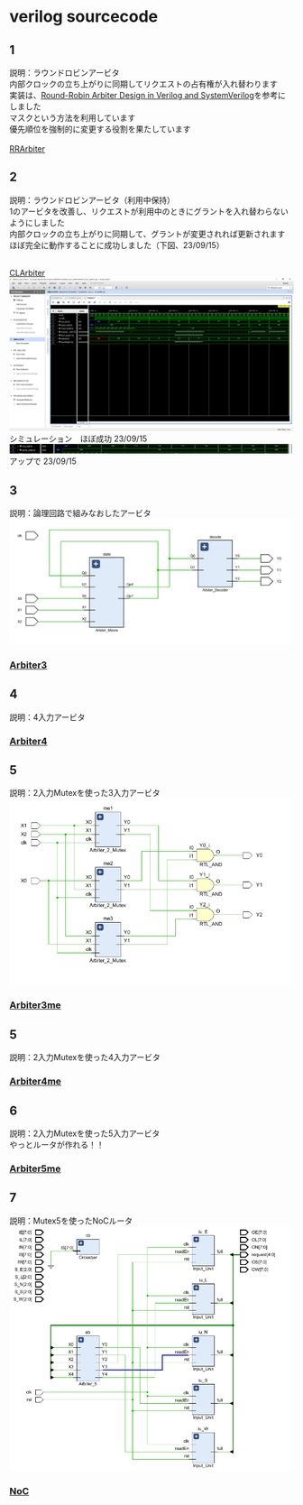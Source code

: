 # verilog sourcecode

## 1
説明：ラウンドロビンアービタ<br>
内部クロックの立ち上がりに同期してリクエストの占有権が入れ替わります　<br>
実装は、[Round-Robin Arbiter Design in Verilog and SystemVerilog](https://circuitcove.com/design-examples-rr-arbiter/)を参考にしました <br>
マスクという方法を利用しています <br>
優先順位を強制的に変更する役割を果たしています <br> <br>
[RRArbiter](./RRArbiter_230914/Arbiter.sv) <br>

## 2 
説明：ラウンドロビンアービタ（利用中保持）<br>
1のアービタを改善し、リクエストが利用中のときにグラントを入れ替わらないようにしました <br>
内部クロックの立ち上がりに同期して、グラントが変更されれば更新されます <br>
ほぼ完全に動作することに成功しました（下図、23/09/15）<br> <br>

[CLArbiter](./CLArbiter_230914/CLArbiter.sv) <br>
![simulation](./CLArbiter_230914/image/CLArbiter_simulation_4.PNG)  <br>
シミュレーション　ほぼ成功 23/09/15
![simulation](./CLArbiter_230914/image/CLArbiter_simulation_5.PNG)  <br>
アップで 23/09/15

## 3 
説明：論理回路で組みなおしたアービタ <br>
![schematic](./Arbiter3_230923/092302.PNG)  <br>
### [Arbiter3](./Arbiter3_230923/Arbiter_3.v) <br>

## 4
説明：4入力アービタ <br>
### [Arbiter4](./Arbiter4_230925/Arbiter_4_Moore.v) <br>

## 5
説明：2入力Mutexを使った3入力アービタ <br>
![schematic](./Arbiter3_Mutex_230926/092502.PNG)
### [Arbiter3me](./Arbiter3_Mutex_230926/Arbiter_3.v) <br>

## 5
説明：2入力Mutexを使った4入力アービタ <br>
### [Arbiter4me](./Arbiter4_Mutex_230926/Arbiter_4.v) <br>

## 6
説明：2入力Mutexを使った5入力アービタ <br>
やっとルータが作れる！！ <br>
### [Arbiter5me](./Arbiter5_Mutex_230929/Arbiter_5.v) <br>

## 7
説明：Mutex5を使ったNoCルータ <br>
![schematic](./Router_231001/100101.PNG) 
### [NoC](./Router_231001/Router.v) <br>